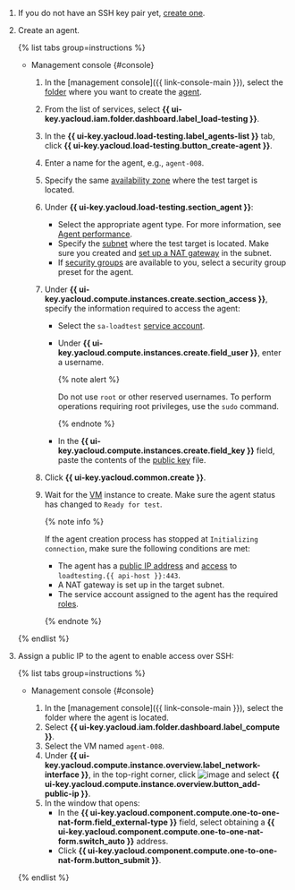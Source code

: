 


1. If you do not have an SSH key pair yet, [create one](../../compute/operations/vm-connect/ssh.md#creating-ssh-keys).
1. Create an agent.

   {% list tabs group=instructions %}

   - Management console {#console}

     1. In the [management console]({{ link-console-main }}), select the [folder](../../resource-manager/concepts/resources-hierarchy.md#folder) where you want to create the [agent](../../load-testing/concepts/agent.md).
     1. From the list of services, select **{{ ui-key.yacloud.iam.folder.dashboard.label_load-testing }}**.
     1. In the **{{ ui-key.yacloud.load-testing.label_agents-list }}** tab, click **{{ ui-key.yacloud.load-testing.button_create-agent }}**.
     1. Enter a name for the agent, e.g., `agent-008`.
     1. Specify the same [availability zone](../../overview/concepts/geo-scope.md) where the test target is located.
     1. Under **{{ ui-key.yacloud.load-testing.section_agent }}**:
        * Select the appropriate agent type. For more information, see [Agent performance](../../load-testing/concepts/agent.md#benchmark).
        * Specify the [subnet](../../vpc/concepts/network.md#subnet) where the test target is located. Make sure you created and [set up a NAT gateway](../../vpc/operations/create-nat-gateway.md) in the subnet.
        * If [security groups](../../vpc/concepts/security-groups.md) are available to you, select a security group preset for the agent.
     1. Under **{{ ui-key.yacloud.compute.instances.create.section_access }}**, specify the information required to access the agent:
        * Select the `sa-loadtest` [service account](../../iam/concepts/users/service-accounts.md).
        * Under **{{ ui-key.yacloud.compute.instances.create.field_user }}**, enter a username.

          {% note alert %}

          Do not use `root` or other reserved usernames. To perform operations requiring root privileges, use the `sudo` command.

          {% endnote %}
              
        * In the **{{ ui-key.yacloud.compute.instances.create.field_key }}** field, paste the contents of the [public key](../../compute/operations/vm-connect/ssh.md#creating-ssh-keys) file.
     1. Click **{{ ui-key.yacloud.common.create }}**.
     1. Wait for the [VM](../../compute/concepts/vm.md) instance to create. Make sure the agent status has changed to `Ready for test`.

        {% note info %}

        If the agent creation process has stopped at `Initializing connection`, make sure the following conditions are met:
        * The agent has a [public IP address](../../vpc/concepts/address.md#public-addresses) and [access](../../load-testing/operations/security-groups-agent.md) to `loadtesting.{{ api-host }}:443`.
        * A NAT gateway is set up in the target subnet.
        * The service account assigned to the agent has the required [roles](../../load-testing/operations/create-agent.md#infrastructure-prepare).

        {% endnote %}

   {% endlist %}

1. Assign a public IP to the agent to enable access over SSH:

   {% list tabs group=instructions %}

   - Management console {#console}

     1. In the [management console]({{ link-console-main }}), select the folder where the agent is located.
     1. Select **{{ ui-key.yacloud.iam.folder.dashboard.label_compute }}**.
     1. Select the VM named `agent-008`.
     1. Under **{{ ui-key.yacloud.compute.instance.overview.label_network-interface }}**, in the top-right corner, click ![image](../../_assets/horizontal-ellipsis.svg) and select **{{ ui-key.yacloud.compute.instance.overview.button_add-public-ip }}**.
     1. In the window that opens:
        * In the **{{ ui-key.yacloud.component.compute.one-to-one-nat-form.field_external-type }}** field, select obtaining a **{{ ui-key.yacloud.component.compute.one-to-one-nat-form.switch_auto }}** address.
        * Click **{{ ui-key.yacloud.component.compute.one-to-one-nat-form.button_submit }}**.

   {% endlist %}